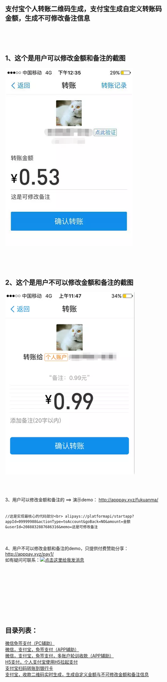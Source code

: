 支付宝个人转账二维码生成，支付宝生成自定义转账码金额，生成不可修改备注信息
-

<br/>
<br/>
<br/>

1、这个是用户可以修改金额和备注的截图
-

![image](https://github.com/apppay/zhifubao/blob/master/11.png)
<br/>
<br/>
<br/>
<br/>
<br/>

2、这个是用户不可以修改金额和备注的截图
-

![image](https://github.com/apppay/zhifubao/blob/master/22.png)
<br/>
<br/>
<br/>
<br/>
<br/>
3、用户可以修改金额和备注的  ==>  演示demo： http://apppay.xyz/fukuanma/
<br/>
<br/>
<br/>
`
//这是实现最核心的代码部分<br>
alipays://platformapi/startapp?appId=09999988&actionType=toAccount&goBack=NO&amount=金额&userId=2088832887686316&memo=这是可修改备注
`
<br/>
<br/>
<br/>
<br/>
4、用户不可以修改金额和备注的demo，只提供付费赞助分享： http://apppay.xyz/pay1/
<br/>
如有疑问可联系：<a target="_blank" href="http://wpa.qq.com/msgrd?v=3&uin=754219009&site=qq&menu=yes"><img border="0" src="http://wpa.qq.com/pa?p=2:754219009:51" alt="点击这里给我发消息" title="点击这里给我发消息"/></a>
<br>
<br>
<br>
<br>
<br>
<br>
<br>
<br>
<br>
<br>
<br>
<h2>目录列表：</h2>
<a href="https://github.com/apppay/pc_pay">微信免签支付（PC辅助）</a><br>
<a href="https://github.com/apppay/pay">微信，支付宝，免签支付（APP辅助）</a><br>
<a href="https://github.com/apppay/ManyUsers">微信，支付宝，免签支付，多账户轮训收款（APP辅助）</a><br>
<a href="https://github.com/apppay/h5pay">H5支付，个人支付宝使用H5拉起支付</a><br>
<a href="https://github.com/apppay/zztoyh">支付宝扫码转账到银行卡</a><br>
<a href="https://github.com/apppay/zhifubao">支付宝，收款二维码实时生成，生成自定义金额与不可修改金额和备注信息</a><br>




